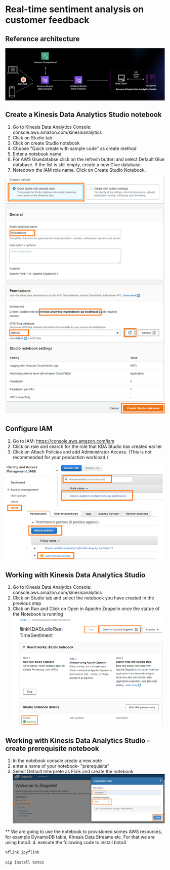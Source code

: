 # Real-time sentiment analysis on customer feedback

## Reference architecture

![kda1](/images/kda1.PNG)

## Create a Kinesis Data Analytics Studio notebook
1. Go to Kinesis Data Analytics Console: console.aws.amazon.com/kinesisanalytics
2. Click on Studio tab
3. Click on create Studio notebook
4. Choose "Quick create with sample code" as create method
5. Enter a notebook name
6. For AWS Gluedatabse click on the refresh button and select Default Glue database. If the list is still empty, create a new Glue database.
7. Notedown the IAM role name. Click on Create Studio Notebook.

![kda1](/images/kda2.png)


## Configure IAM
1. Go to IAM: https://console.aws.amazon.com/iam
2. Click on role and search for the role that KDA Studio has created earlier
3. Click on Attach Policies and add Administrator Access. (This is not recommended for your production workload.)

![kda1](/images/kda3.png)

## Working with Kinesis Data Analytics Studio
1. Go to Kinesis Data Analytics Console: console.aws.amazon.com/kinesisanalytics
2. Click on Studio tab and select the notebook you have created in the previous step
3. Click on Run and Click on Open in Apache Zeppelin once the statue of the Notebook is running
![kda4](/images/kda4.png)

## Working with Kinesis Data Analytics Studio - create prerequisite notebook
1. In the notebook console create a new note
2. enter a name of your notebook- "prerequisite"
3. Select Default Interprete as Flink and create the notebook
![kda5](/images/kda5.png)

** We are going to use the notebook to provisioned somes AWS resources, for example DynamoDB table, Kinesis Data Streams etc. For that we are using boto3. 
4. execute the following code to install boto3
```
%flink.ipyflink

pip install boto3
```

